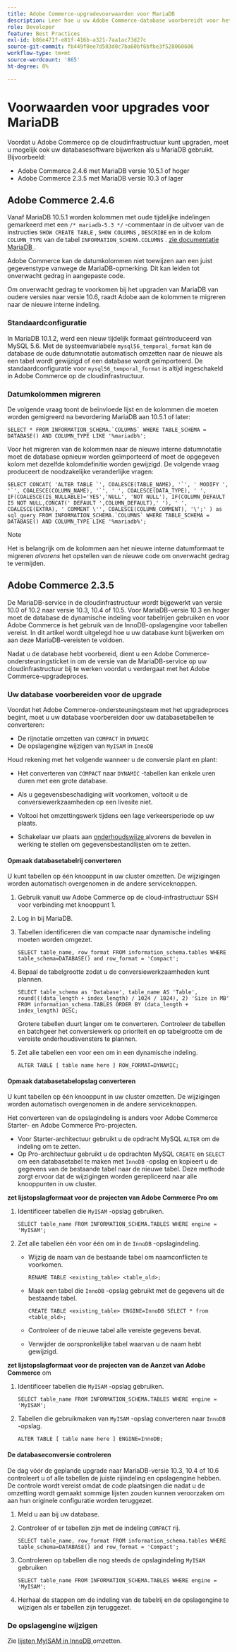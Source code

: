 ```yaml
---
title: Adobe Commerce-upgradevoorwaarden voor MariaDB
description: Leer hoe u uw Adobe Commerce-database voorbereidt voor het upgraden van MariaDB vanaf een eerdere versie.
role: Developer
feature: Best Practices
exl-id: b86e471f-e81f-416b-a321-7aa1ac73d27c
source-git-commit: fb449f0ee7d503d0c7ba60bf6bfbe3f528060606
workflow-type: tm+mt
source-wordcount: '865'
ht-degree: 0%

---
```



# Voorwaarden voor upgrades voor MariaDB

Voordat u Adobe Commerce op de cloudinfrastructuur kunt upgraden, moet u mogelijk ook uw databasesoftware bijwerken als u MariaDB gebruikt. Bijvoorbeeld:

- Adobe Commerce 2.4.6 met MariaDB versie 10.5.1 of hoger
- Adobe Commerce 2.3.5 met MariaDB versie 10.3 of lager

## Adobe Commerce 2.4.6

Vanaf MariaDB 10.5.1 worden kolommen met oude tijdelijke indelingen gemarkeerd met een `/* mariadb-5.3 */` -commentaar in de uitvoer van de instructies `SHOW CREATE TABLE` , `SHOW COLUMNS` , `DESCRIBE` en in de kolom `COLUMN_TYPE` van de tabel `INFORMATION_SCHEMA.COLUMNS` . [ zie documentatie MariaDB ](https://mariadb.com/kb/en/datetime/#internal-format).

Adobe Commerce kan de datumkolommen niet toewijzen aan een juist gegevenstype vanwege de MariaDB-opmerking. Dit kan leiden tot onverwacht gedrag in aangepaste code.

Om onverwacht gedrag te voorkomen bij het upgraden van MariaDB van oudere versies naar versie 10.6, raadt Adobe aan de kolommen te migreren naar de nieuwe interne indeling.

### Standaardconfiguratie

In MariaDB 10.1.2, werd een nieuw tijdelijk formaat geïntroduceerd van MySQL 5.6. Met de systeemvariabele `mysql56_temporal_format` kan de database de oude datumnotatie automatisch omzetten naar de nieuwe als een tabel wordt gewijzigd of een database wordt geïmporteerd. De standaardconfiguratie voor `mysql56_temporal_format` is altijd ingeschakeld in Adobe Commerce op de cloudinfrastructuur.

### Datumkolommen migreren

De volgende vraag toont de beïnvloede lijst en de kolommen die moeten worden gemigreerd na bevordering MariaDB aan 10.5.1 of later:

```mysql
SELECT * FROM INFORMATION_SCHEMA.`COLUMNS` WHERE TABLE_SCHEMA = DATABASE() AND COLUMN_TYPE LIKE '%mariadb%';
```

Voor het migreren van de kolommen naar de nieuwe interne datumnotatie moet de database opnieuw worden geïmporteerd of moet de opgegeven kolom met dezelfde kolomdefinitie worden gewijzigd. De volgende vraag produceert de noodzakelijke veranderlijke vragen:

```mysql
SELECT CONCAT( 'ALTER TABLE `', COALESCE(TABLE_NAME), '`', ' MODIFY ', '`', COALESCE(COLUMN_NAME), '`', ' ', COALESCE(DATA_TYPE), ' ', IF(COALESCE(IS_NULLABLE)='YES','NULL', 'NOT NULL'), IF(COLUMN_DEFAULT IS NOT NULL,CONCAT(' DEFAULT ',COLUMN_DEFAULT),' '), ' ', COALESCE(EXTRA), ' COMMENT \'', COALESCE(COLUMN_COMMENT), '\';' ) as sql_query FROM INFORMATION_SCHEMA.`COLUMNS` WHERE TABLE_SCHEMA = DATABASE() AND COLUMN_TYPE LIKE '%mariadb%';
```

>[!NOTE]
>
>Het is belangrijk om de kolommen aan het nieuwe interne datumformaat te migreren _alvorens_ het opstellen van de nieuwe code om onverwacht gedrag te vermijden.

## Adobe Commerce 2.3.5

De MariaDB-service in de cloudinfrastructuur wordt bijgewerkt van versie 10.0 of 10.2 naar versie 10.3, 10.4 of 10.5. Voor MariaDB-versie 10.3 en hoger moet de database de dynamische indeling voor tabelrijen gebruiken en voor Adobe Commerce is het gebruik van de InnoDB-opslagengine voor tabellen vereist. In dit artikel wordt uitgelegd hoe u uw database kunt bijwerken om aan deze MariaDB-vereisten te voldoen.

Nadat u de database hebt voorbereid, dient u een Adobe Commerce-ondersteuningsticket in om de versie van de MariaDB-service op uw cloudinfrastructuur bij te werken voordat u verdergaat met het Adobe Commerce-upgradeproces.

### Uw database voorbereiden voor de upgrade

Voordat het Adobe Commerce-ondersteuningsteam met het upgradeproces begint, moet u uw database voorbereiden door uw databasetabellen te converteren:

- De rijnotatie omzetten van `COMPACT` in `DYNAMIC`
- De opslagengine wijzigen van `MyISAM` in `InnoDB`

Houd rekening met het volgende wanneer u de conversie plant en plant:

- Het converteren van `COMPACT` naar `DYNAMIC` -tabellen kan enkele uren duren met een grote database.

- Als u gegevensbeschadiging wilt voorkomen, voltooit u de conversiewerkzaamheden op een livesite niet.

- Voltooi het omzettingswerk tijdens een lage verkeersperiode op uw plaats.

- Schakelaar uw plaats aan [ onderhoudswijze ](../../../installation/tutorials/maintenance-mode.md) alvorens de bevelen in werking te stellen om gegevensbestandlijsten om te zetten.

#### Opmaak databasetabelrij converteren

U kunt tabellen op één knooppunt in uw cluster omzetten. De wijzigingen worden automatisch overgenomen in de andere serviceknoppen.

1. Gebruik vanuit uw Adobe Commerce op de cloud-infrastructuur SSH voor verbinding met knooppunt 1.

1. Log in bij MariaDB.

1. Tabellen identificeren die van compacte naar dynamische indeling moeten worden omgezet.

   ```mysql
   SELECT table_name, row_format FROM information_schema.tables WHERE table_schema=DATABASE() and row_format = 'Compact';
   ```

1. Bepaal de tabelgrootte zodat u de conversiewerkzaamheden kunt plannen.

   ```mysql
   SELECT table_schema as 'Database', table_name AS 'Table', round(((data_length + index_length) / 1024 / 1024), 2) 'Size in MB' FROM information_schema.TABLES ORDER BY (data_length + index_length) DESC;
   ```

   Grotere tabellen duurt langer om te converteren. Controleer de tabellen en batchgeer het conversiewerk op prioriteit en op tabelgrootte om de vereiste onderhoudsvensters te plannen.

1. Zet alle tabellen een voor een om in een dynamische indeling.

   ```mysql
   ALTER TABLE [ table name here ] ROW_FORMAT=DYNAMIC;
   ```

#### Opmaak databasetabelopslag converteren

U kunt tabellen op één knooppunt in uw cluster omzetten. De wijzigingen worden automatisch overgenomen in de andere serviceknoppen.

Het converteren van de opslagindeling is anders voor Adobe Commerce Starter- en Adobe Commerce Pro-projecten.

- Voor Starter-architectuur gebruikt u de opdracht MySQL `ALTER` om de indeling om te zetten.
- Op Pro-architectuur gebruikt u de opdrachten MySQL `CREATE` en `SELECT` om een databasetabel te maken met `InnoDB` -opslag en kopieert u de gegevens van de bestaande tabel naar de nieuwe tabel. Deze methode zorgt ervoor dat de wijzigingen worden gerepliceerd naar alle knooppunten in uw cluster.

**zet lijstopslagformaat voor de projecten van Adobe Commerce Pro om**

1. Identificeer tabellen die `MyISAM` -opslag gebruiken.

   ```mysql
   SELECT table_name FROM INFORMATION_SCHEMA.TABLES WHERE engine = 'MyISAM';
   ```

1. Zet alle tabellen één voor één om in de `InnoDB` -opslagindeling.

   - Wijzig de naam van de bestaande tabel om naamconflicten te voorkomen.

     ```mysql
     RENAME TABLE <existing_table> <table_old>;
     ```

   - Maak een tabel die `InnoDB` -opslag gebruikt met de gegevens uit de bestaande tabel.

     ```mysql
     CREATE TABLE <existing_table> ENGINE=InnoDB SELECT * from <table_old>;
     ```

   - Controleer of de nieuwe tabel alle vereiste gegevens bevat.

   - Verwijder de oorspronkelijke tabel waarvan u de naam hebt gewijzigd.


**zet lijstopslagformaat voor de projecten van de Aanzet van Adobe Commerce** om

1. Identificeer tabellen die `MyISAM` -opslag gebruiken.

   ```mysql
   SELECT table_name FROM INFORMATION_SCHEMA.TABLES WHERE engine = 'MyISAM';
   ```

1. Tabellen die gebruikmaken van `MyISAM` -opslag converteren naar `InnoDB` -opslag.

   ```mysql
   ALTER TABLE [ table name here ] ENGINE=InnoDB;
   ```

#### De databaseconversie controleren

De dag vóór de geplande upgrade naar MariaDB-versie 10.3, 10.4 of 10.6 controleert u of alle tabellen de juiste rijindeling en opslagengine hebben. De controle wordt vereist omdat de code plaatsingen die nadat u de omzetting wordt gemaakt sommige lijsten zouden kunnen veroorzaken om aan hun originele configuratie worden teruggezet.

1. Meld u aan bij uw database.

1. Controleer of er tabellen zijn met de indeling `COMPACT` rij.

   ```mysql
   SELECT table_name, row_format FROM information_schema.tables WHERE table_schema=DATABASE() and row_format = 'Compact';
   ```

1. Controleren op tabellen die nog steeds de opslagindeling `MyISAM` gebruiken

   ```mysql
   SELECT table_name FROM INFORMATION_SCHEMA.TABLES WHERE engine = 'MyISAM';
   ```

1. Herhaal de stappen om de indeling van de tabelrij en de opslagengine te wijzigen als er tabellen zijn teruggezet.

### De opslagengine wijzigen

Zie [ lijsten MyISAM in InnoDB ](../planning/database-on-cloud.md) omzetten.
